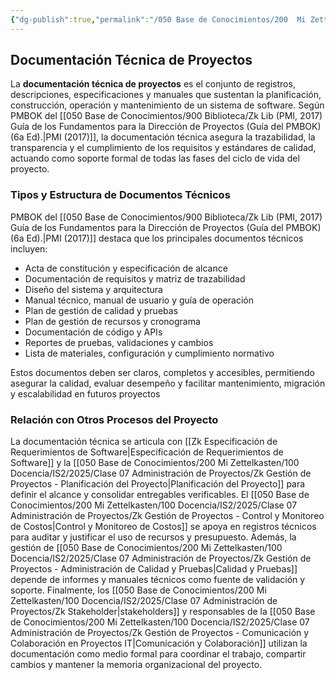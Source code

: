 ```yaml
---
{"dg-publish":true,"permalink":"/050 Base de Conocimientos/200  Mi Zettelkasten/100 Docencia/IS2/2025/Clase 07 Administración de Proyectos/Zk Gestión de Proyectos - Documentación Técnica de Proyectos/","tags":["definir"]}
---
```


## Documentación Técnica de Proyectos

La **documentación técnica de proyectos** es el conjunto de registros, descripciones, especificaciones y manuales que sustentan la planificación, construcción, operación y mantenimiento de un sistema de software. Según PMBOK del [[050 Base de Conocimientos/900 Biblioteca/Zk Lib (PMI, 2017) Guía de los Fundamentos para la Dirección de Proyectos (Guía del PMBOK) (6a Ed).\|PMI (2017)]], la documentación técnica asegura la trazabilidad, la transparencia y el cumplimiento de los requisitos y estándares de calidad, actuando como soporte formal de todas las fases del ciclo de vida del proyecto.

### Tipos y Estructura de Documentos Técnicos

PMBOK del [[050 Base de Conocimientos/900 Biblioteca/Zk Lib (PMI, 2017) Guía de los Fundamentos para la Dirección de Proyectos (Guía del PMBOK) (6a Ed).\|PMI (2017)]] destaca que los principales documentos técnicos incluyen:

- Acta de constitución y especificación de alcance
- Documentación de requisitos y matriz de trazabilidad
- Diseño del sistema y arquitectura
- Manual técnico, manual de usuario y guía de operación
- Plan de gestión de calidad y pruebas
- Plan de gestión de recursos y cronograma
- Documentación de código y APIs
- Reportes de pruebas, validaciones y cambios
- Lista de materiales, configuración y cumplimiento normativo

Estos documentos deben ser claros, completos y accesibles, permitiendo asegurar la calidad, evaluar desempeño y facilitar mantenimiento, migración y escalabilidad en futuros proyectos

### Relación con Otros Procesos del Proyecto

La documentación técnica se articula con [[Zk Especificación de Requerimientos de Software\|Especificación de Requerimientos de Software]] y la  [[050 Base de Conocimientos/200  Mi Zettelkasten/100 Docencia/IS2/2025/Clase 07 Administración de Proyectos/Zk Gestión de Proyectos - Planificación del Proyecto\|Planificación del Proyecto]] para definir el alcance y consolidar entregables verificables. El [[050 Base de Conocimientos/200  Mi Zettelkasten/100 Docencia/IS2/2025/Clase 07 Administración de Proyectos/Zk Gestión de Proyectos - Control y Monitoreo de Costos\|Control y Monitoreo de Costos]] se apoya en registros técnicos para auditar y justificar el uso de recursos y presupuesto. Además, la gestión de [[050 Base de Conocimientos/200  Mi Zettelkasten/100 Docencia/IS2/2025/Clase 07 Administración de Proyectos/Zk Gestión de Proyectos - Administración de Calidad y Pruebas\|Calidad y Pruebas]] depende de informes y manuales técnicos como fuente de validación y soporte. Finalmente, los [[050 Base de Conocimientos/200  Mi Zettelkasten/100 Docencia/IS2/2025/Clase 07 Administración de Proyectos/Zk Stakeholder\|stakeholders]] y responsables de la [[050 Base de Conocimientos/200  Mi Zettelkasten/100 Docencia/IS2/2025/Clase 07 Administración de Proyectos/Zk Gestión de Proyectos - Comunicación y Colaboración en Proyectos IT\|Comunicación y Colaboración]] utilizan la documentación como medio formal para coordinar el trabajo, compartir cambios y mantener la memoria organizacional del proyecto.
